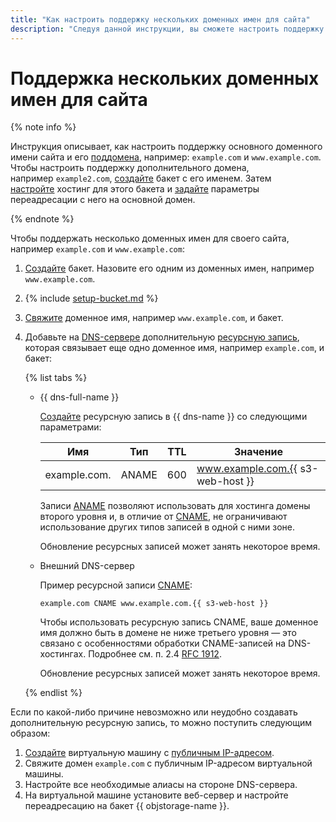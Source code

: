 ```yaml
---
title: "Как настроить поддержку нескольких доменных имен для сайта"
description: "Следуя данной инструкции, вы сможете настроить поддержку нескольких доменных имен для сайта."
---
```


# Поддержка нескольких доменных имен для сайта

{% note info %}

Инструкция описывает, как настроить поддержку основного доменного имени сайта и его [поддомена](https://ru.wikipedia.org/wiki/Поддомен), например: `example.com` и `www.example.com`.
Чтобы настроить поддержку дополнительного домена, например `example2.com`, [создайте](../buckets/create.md) бакет с его именем. Затем [настройте](setup.md#hosting) хостинг для этого бакета и [задайте](setup.md#redirects) параметры переадресации с него на основной домен.

{% endnote %}

Чтобы поддержать несколько доменных имен для своего сайта, например `example.com` и `www.example.com`:

1. [Создайте](../buckets/create.md) бакет. Назовите его одним из доменных имен, например `www.example.com`.

1. {% include [setup-bucket.md](../../../_includes/storage/setup-bucket.md) %}

1. [Свяжите](./own-domain.md) доменное имя, например `www.example.com`, и бакет.

1. Добавьте на [DNS-сервере](../../../glossary/dns.md#dns-server) дополнительную [ресурсную запись](../../../dns/concepts/resource-record.md), которая связывает еще одно доменное имя, например `example.com`, и бакет:

    {% list tabs %}

    - {{ dns-full-name }}

      [Создайте](../../../dns/operations/resource-record-create.md) ресурсную запись в {{ dns-name }} со следующими параметрами:

      | Имя          | Тип   | TTL | Значение                          |
      |--------------|-------|-----|-----------------------------------|
      | example.com. | ANAME | 600 | www.example.com.{{ s3-web-host }} |

      Записи [ANAME](../../../dns/concepts/resource-record.md#aname) позволяют использовать для хостинга домены второго уровня и, в отличие от [CNAME](../../../dns/concepts/resource-record.md#cname), не ограничивают использование других типов записей в одной с ними зоне. 

      Обновление ресурсных записей может занять некоторое время.

    - Внешний DNS-сервер

      Пример ресурсной записи [CNAME](../../../dns/concepts/resource-record.md#cname): 

      ```text
      example.com CNAME www.example.com.{{ s3-web-host }}
      ```

      Чтобы использовать ресурсную запись CNAME, ваше доменное имя должно быть в домене не ниже третьего уровня — это связано с особенностями обработки CNAME-записей на DNS-хостингах. Подробнее см. п. 2.4 [RFC 1912](https://www.ietf.org/rfc/rfc1912.txt).

      Обновление ресурсных записей может занять некоторое время.

    {% endlist %}

Если по какой-либо причине невозможно или неудобно создавать дополнительную ресурсную запись, то можно поступить следующим образом:

1. [Создайте](../../../compute/operations/vm-create/create-linux-vm.md) виртуальную машину с [публичным IP-адресом](../../../vpc/concepts/address.md#public-addresses).
1. Свяжите домен `example.com` c публичным IP-адресом виртуальной машины.
1. Настройте все необходимые алиасы на стороне DNS-сервера.
1. На виртуальной машине установите веб-сервер и настройте переадресацию на бакет {{ objstorage-name }}.
